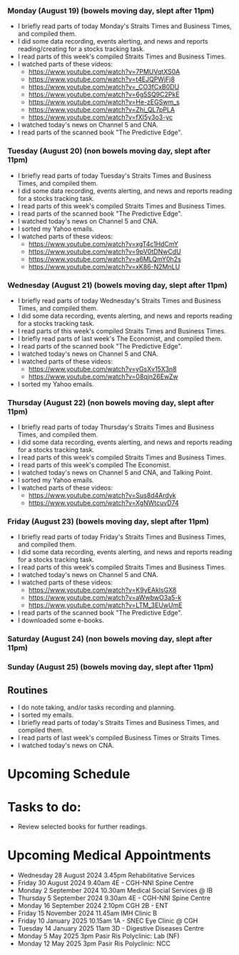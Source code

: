 ### Monday (August 19) (bowels moving day, slept after 11pm)
- I briefly read parts of today Monday's Straits Times and Business Times, and compiled them.
- I did some data recording, events alerting, and news and reports reading/creating for a stocks tracking task.
- I read parts of this week's compiled Straits Times and Business Times.
- I watched parts of these videos:
    - https://www.youtube.com/watch?v=7PMUVqtXS0A
    - https://www.youtube.com/watch?v=t4EJQPWjFj8
    - https://www.youtube.com/watch?v=_CO3fCxB0DU
    - https://www.youtube.com/watch?v=6g5SQ9C2PkE
    - https://www.youtube.com/watch?v=He-zEGSwm_s
    - https://www.youtube.com/watch?v=Zhi_QL7pPLA
    - https://www.youtube.com/watch?v=fXI5y3o3-yc
- I watched today's news on Channel 5 and CNA.
- I read parts of the scanned book "The Predictive Edge".

### Tuesday (August 20) (non bowels moving day, slept after 11pm)
- I briefly read parts of today Tuesday's Straits Times and Business Times, and compiled them.
- I did some data recording, events alerting, and news and reports reading for a stocks tracking task.
- I read parts of this week's compiled Straits Times and Business Times.
- I read parts of the scanned book "The Predictive Edge".
- I watched today's news on Channel 5 and CNA.
- I sorted my Yahoo emails.
- I watched parts of these videos:
    - https://www.youtube.com/watch?v=xgT4c1HdCmY
    - https://www.youtube.com/watch?v=9pV0tDNwCdU
    - https://www.youtube.com/watch?v=a6MLQmY0h2s
    - https://www.youtube.com/watch?v=xK86-N2MnLU

### Wednesday (August 21) (bowels moving day, slept after 11pm)
- I briefly read parts of today Wednesday's Straits Times and Business Times, and compiled them.
- I did some data recording, events alerting, and news and reports reading for a stocks tracking task.
- I read parts of this week's compiled Straits Times and Business Times.
- I briefly read parts of last week's The Economist, and compiled them.
- I read parts of the scanned book "The Predictive Edge".
- I watched today's news on Channel 5 and CNA.
- I watched parts of these videos:
    - https://www.youtube.com/watch?v=yGsXv15X3n8
    - https://www.youtube.com/watch?v=08qjn26EwZw
- I sorted my Yahoo emails.

### Thursday (August 22) (non bowels moving day, slept after 11pm)
- I briefly read parts of today Thursday's Straits Times and Business Times, and compiled them.
- I did some data recording, events alerting, and news and reports reading for a stocks tracking task.
- I read parts of this week's compiled Straits Times and Business Times.
- I read parts of this week's compiled The Economist.
- I watched today's news on Channel 5 and CNA, and Talking Point.
- I sorted my Yahoo emails.
- I watched parts of these videos:
    - https://www.youtube.com/watch?v=Sus8d4Ardyk
    - https://www.youtube.com/watch?v=XgNWtcuvD74

### Friday (August 23) (bowels moving day, slept after 11pm)
- I briefly read parts of today Friday's Straits Times and Business Times, and compiled them.
- I did some data recording, events alerting, and news and reports reading for a stocks tracking task.
- I read parts of this week's compiled Straits Times and Business Times.
- I watched today's news on Channel 5 and CNA.
- I watched parts of these videos:
    - https://www.youtube.com/watch?v=K9yEAklsGX8
    - https://www.youtube.com/watch?v=aWwbwO3a5-k
    - https://www.youtube.com/watch?v=LTM_3EUwUmE
- I read parts of the scanned book "The Predictive Edge".
- I downloaded some e-books.

### Saturday (August 24) (non bowels moving day, slept after 11pm)


### Sunday (August 25) (bowels moving day, slept after 11pm)




## Routines
- I do note taking, and/or tasks recording and planning.
- I sorted my emails.
- I briefly read parts of today's Straits Times and Business Times, and compiled them.
- I read parts of last week's compiled Business Times or Straits Times.
- I watched today's news on CNA.

# Upcoming Schedule

# Tasks to do:
- Review selected books for further readings.

# Upcoming Medical Appointments
- Wednesday 28 August 2024 3.45pm Rehabilitative Services
- Friday 30 August 2024 9.40am 4E - CGH-NNI Spine Centre
- Monday 2 September 2024 10.30am Medical Social Services @ IB
- Thursday 5 September 2024 9.30am 4E - CGH-NNI Spine Centre
- Monday 16 September 2024 2.10pm CGH 2B - ENT
- Friday 15 November 2024 11.45am IMH Clinic B
- Friday 10 January 2025 10.15am 1A - SNEC Eye Clinic @ CGH
- Tuesday 14 January 2025 11am 3D - Digestive Diseases Centre
- Monday 5 May 2025 3pm Pasir Ris Polyclinic: Lab (NF)
- Monday 12 May 2025 3pm Pasir Ris Polyclinic: NCC

